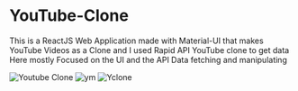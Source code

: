 # YouTube-Clone
This is a ReactJS Web Application made with Material-UI that makes YouTube Videos as a Clone and I used Rapid API YouTube clone to get data 
Here mostly Focused on the UI and the API Data fetching and manipulating


![Youtube Clone](https://github.com/Tharushaa17/YouTube-Clone/assets/61498947/79d6c80c-a0c9-40d2-99a4-b141e33d82f7)
![ym](https://github.com/Tharushaa17/YouTube-Clone/assets/61498947/2aba1d0d-9836-46da-82ee-5bc172ab2990)
![Yclone](https://github.com/Tharushaa17/YouTube-Clone/assets/61498947/b2313efc-474e-4f11-8832-673c59747490)
